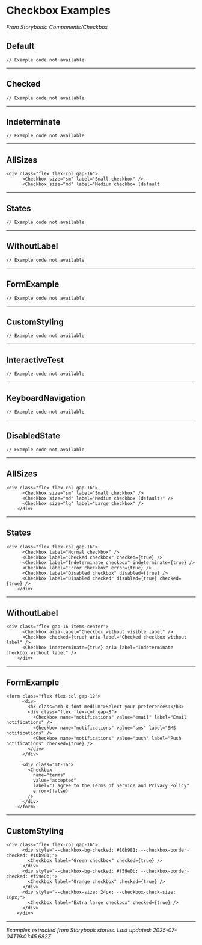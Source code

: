 # Checkbox Examples

*From Storybook: Components/Checkbox*

## Default

```tsx
// Example code not available
```

---

## Checked

```tsx
// Example code not available
```

---

## Indeterminate

```tsx
// Example code not available
```

---

## AllSizes

```tsx
<div class="flex flex-col gap-16">
      <Checkbox size="sm" label="Small checkbox" />
      <Checkbox size="md" label="Medium checkbox (default
```

---

## States

```tsx
// Example code not available
```

---

## WithoutLabel

```tsx
// Example code not available
```

---

## FormExample

```tsx
// Example code not available
```

---

## CustomStyling

```tsx
// Example code not available
```

---

## InteractiveTest

```tsx
// Example code not available
```

---

## KeyboardNavigation

```tsx
// Example code not available
```

---

## DisabledState

```tsx
// Example code not available
```

---

## AllSizes

```tsx
<div class="flex flex-col gap-16">
      <Checkbox size="sm" label="Small checkbox" />
      <Checkbox size="md" label="Medium checkbox (default)" />
      <Checkbox size="lg" label="Large checkbox" />
    </div>
```

---

## States

```tsx
<div class="flex flex-col gap-16">
      <Checkbox label="Normal checkbox" />
      <Checkbox label="Checked checkbox" checked={true} />
      <Checkbox label="Indeterminate checkbox" indeterminate={true} />
      <Checkbox label="Error checkbox" error={true} />
      <Checkbox label="Disabled checkbox" disabled={true} />
      <Checkbox label="Disabled checked" disabled={true} checked={true} />
    </div>
```

---

## WithoutLabel

```tsx
<div class="flex gap-16 items-center">
      <Checkbox aria-label="Checkbox without visible label" />
      <Checkbox checked={true} aria-label="Checked checkbox without label" />
      <Checkbox indeterminate={true} aria-label="Indeterminate checkbox without label" />
    </div>
```

---

## FormExample

```tsx
<form class="flex flex-col gap-12">
      <div>
        <h3 class="mb-8 font-medium">Select your preferences:</h3>
        <div class="flex flex-col gap-8">
          <Checkbox name="notifications" value="email" label="Email notifications" />
          <Checkbox name="notifications" value="sms" label="SMS notifications" />
          <Checkbox name="notifications" value="push" label="Push notifications" checked={true} />
        </div>
      </div>
      
      <div class="mt-16">
        <Checkbox 
          name="terms" 
          value="accepted" 
          label="I agree to the Terms of Service and Privacy Policy"
          error={false}
        />
      </div>
    </form>
```

---

## CustomStyling

```tsx
<div class="flex flex-col gap-16">
      <div style="--checkbox-bg-checked: #10b981; --checkbox-border-checked: #10b981;">
        <Checkbox label="Green checkbox" checked={true} />
      </div>
      <div style="--checkbox-bg-checked: #f59e0b; --checkbox-border-checked: #f59e0b;">
        <Checkbox label="Orange checkbox" checked={true} />
      </div>
      <div style="--checkbox-size: 24px; --checkbox-check-size: 16px;">
        <Checkbox label="Extra large checkbox" checked={true} />
      </div>
    </div>
```

---

*Examples extracted from Storybook stories.*
*Last updated: 2025-07-04T19:01:45.682Z*

